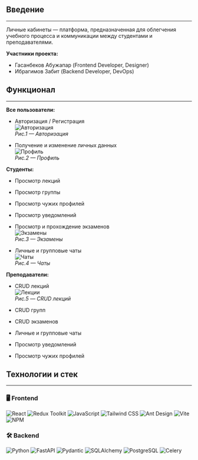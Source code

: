 ## Введение
---
Личные кабинеты — платформа, предназначенная для облегчения учебного процесса и коммуникации между студентами и преподавателями.

**Участники проекта:**
- Гасанбеков Абужапар (Frontend Developer, Designer)
- Ибрагимов Забит (Backend Developer, DevOps)

## Функционал
---
**Все пользователи:**
- Авторизация / Регистрация  
  ![Авторизация](../college-system/src/assets/images/scr.login.png)  
  *Рис.1 — Авторизация*

- Получение и изменение личных данных  
  ![Профиль](../college-system/src/assets/images/scr.profile.png)  
  *Рис.2 — Профиль*

**Студенты:**
- Просмотр лекций
- Просмотр группы
- Просмотр чужих профилей
- Просмотр уведомлений
- Просмотр и прохождение экзаменов  
  ![Экзамены](../college-system/src/assets/images/scr.exams.png)  
  *Рис.3 — Экзамены*

- Личные и групповые чаты  
  ![Чаты](../college-system/src/assets/images/scr.chats.png)  
  *Рис.4 — Чаты*

**Преподаватели:**
- CRUD лекций  
  ![Лекции](../college-system/src/assets/images/scr.lecture.png)  
  *Рис.5 — CRUD лекций*

- CRUD групп
- CRUD экзаменов
- Личные и групповые чаты
- Просмотр уведомлений
- Просмотр чужих профилей

## Технологии и стек
---

### 🖥️ Frontend

![React](https://img.shields.io/badge/React-20232A?style=for-the-badge&logo=react&logoColor=61DAFB)
![Redux Toolkit](https://img.shields.io/badge/Redux_Toolkit-764ABC?style=for-the-badge&logo=redux&logoColor=white)
![JavaScript](https://img.shields.io/badge/JavaScript-F7DF1E?style=for-the-badge&logo=javascript&logoColor=black)
![Tailwind CSS](https://img.shields.io/badge/Tailwind_CSS-06B6D4?style=for-the-badge&logo=tailwindcss&logoColor=white)
![Ant Design](https://img.shields.io/badge/Ant_Design-0170FE?style=for-the-badge&logo=antdesign&logoColor=white)
![Vite](https://img.shields.io/badge/Vite-646CFF?style=for-the-badge&logo=vite&logoColor=white)
![NPM](https://img.shields.io/badge/NPM-CB3837?style=for-the-badge&logo=npm&logoColor=white)

### 🛠️ Backend

![Python](https://img.shields.io/badge/Python-3776AB?style=for-the-badge&logo=python&logoColor=white)
![FastAPI](https://img.shields.io/badge/FastAPI-009688?style=for-the-badge&logo=fastapi&logoColor=white)
![Pydantic](https://img.shields.io/badge/Pydantic-181717?style=for-the-badge&logo=pydantic&logoColor=white)
![SQLAlchemy](https://img.shields.io/badge/SQLAlchemy-CA5047?style=for-the-badge&logo=sqlalchemy&logoColor=white)
![PostgreSQL](https://img.shields.io/badge/PostgreSQL-4169E1?style=for-the-badge&logo=postgresql&logoColor=white)
![Celery](https://img.shields.io/badge/Celery-37814A?style=for-the-badge&logo=celery&logoColor=white)

